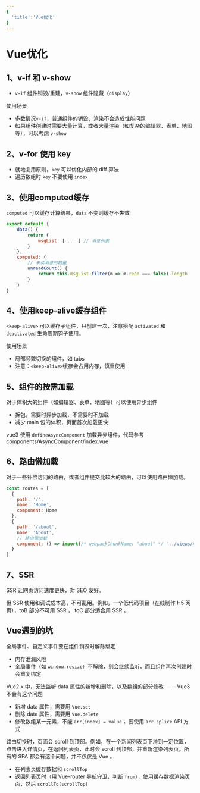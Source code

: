 ```yaml
---
{
  'title':'Vue优化'
}
---
```

# Vue优化

## 1、v-if 和 v-show

- `v-if` 组件销毁/重建，`v-show` 组件隐藏（`display`）

使用场景

- 多数情况`v-if`，普通组件的销毁、渲染不会造成性能问题
- 如果组件创建时需要大量计算，或者大量渲染（如复杂的编辑器、表单、地图等），可以考虑 `v-show`

## 2、v-for 使用 key

- 就地复用原则，`key` 可以优化内部的 diff 算法
- 遍历数组时 `key` 不要使用 `index`

## 3、使用computed缓存

`computed` 可以缓存计算结果，`data` 不变则缓存不失效

```js
export default {
    data() {
        return {
            msgList: [ ... ] // 消息列表
        }
    },
    computed: {
        // 未读消息的数量
        unreadCount() {
            return this.msgList.filter(m => m.read === false).length
        }
    }
}
```

## 4、使用keep-alive缓存组件

`<keep-alive>` 可以缓存子组件，只创建一次，注意搭配 `activated` 和 `deactivated` 生命周期钩子使用。<br>

使用场景

- 局部频繁切换的组件，如 tabs
- 注意：`<keep-alive>`缓存会占用内存，慎重使用

## 5、组件的按需加载

对于体积大的组件（如编辑器、表单、地图等）可以使用异步组件

- 拆包，需要时异步加载，不需要时不加载
- 减少 main 包的体积，页面首次加载更快

vue3 使用 `defineAsyncComponent` 加载异步组件，代码参考 components/AsyncComponent/index.vue

## 6、路由懒加载

对于一些补偿访问的路由，或者组件提交比较大的路由，可以使用路由懒加载。

```js
const routes = [
  {
    path: '/',
    name: 'Home',
    component: Home
  },
  {
    path: '/about',
    name: 'About',
    // 路由懒加载
    component: () => import(/* webpackChunkName: "about" */ '../views/About.vue')
  }
]
```

## 7、SSR

SSR 让网页访问速度更快，对 SEO 友好。

但 SSR 使用和调试成本高，不可乱用。例如，一个低代码项目（在线制作 H5 网页），toB 部分不可用 SSR ， toC 部分适合用 SSR 。

## Vue遇到的坑

全局事件、自定义事件要在组件销毁时解除绑定

- 内存泄漏风险
- 全局事件（如 `window.resize`）不解除，则会继续监听，而且组件再次创建时会重复绑定

Vue2.x 中，无法监听 data 属性的新增和删除，以及数组的部分修改 —— Vue3 不会有这个问题

- 新增 data 属性，需要用 `Vue.set`
- 删除 data 属性，需要用 `Vue.delete`
- 修改数组某一元素，不能 `arr[index] = value` ，要使用 `arr.splice` API 方式

路由切换时，页面会 scroll 到顶部。例如，在一个新闻列表页下滑到一定位置，点击进入详情页，在返回列表页，此时会 scroll 到顶部，并重新渲染列表页。所有的 SPA 都会有这个问题，并不仅仅是 Vue 。

- 在列表页缓存数据和 `scrollTop`
- 返回列表页时（用 Vue-router [导航守卫](https://router.vuejs.org/zh/guide/advanced/navigation-guards.html)，判断 `from`），使用缓存数据渲染页面，然后 `scrollTo(scrollTop)`
